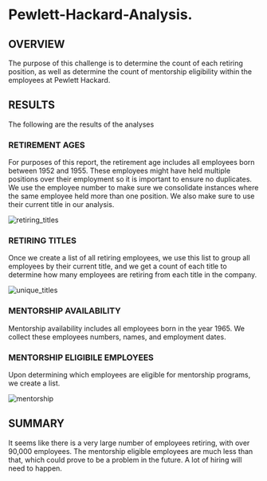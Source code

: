 # Pewlett-Hackard-Analysis.
## OVERVIEW
The purpose of this challenge is to determine the count of each retiring position, as well as determine the count of mentorship eligibility within the employees at Pewlett Hackard.

## RESULTS 
The following are the results of the analyses

### RETIREMENT AGES
For purposes of this report, the retirement age includes all employees born between 1952 and 1955. These employees might have held multiple positions over their employment so it is important to ensure no duplicates. We use the employee number to make sure we consolidate instances where the same employee held more than one position. We also make sure to use their current title in our analysis. 

![retiring_titles]("resources/retiring_titles.png")

### RETIRING TITLES
Once we create a list of all retiring employees, we use this list to group all employees by their current title, and we get a count of each title to determine how many employees are retiring from each title in the company. 

![unique_titles]("resources/unique_titles.png")

### MENTORSHIP AVAILABILITY
Mentorship availability includes all employees born in the year 1965. We collect these employees numbers, names, and employment dates. 

### MENTORSHIP ELIGIBILE EMPLOYEES
Upon determining which employees are eligible for mentorship programs, we create a list.

![mentorship]("resources/mentorship.png")

## SUMMARY
It seems like there is a very large number of employees retiring, with over 90,000 employees. The mentorship eligible employees are much less than that, which could prove to be a problem in the future. A lot of hiring will need to happen.

